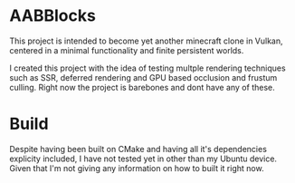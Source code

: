 # AABBlocks

This project is intended to become yet another minecraft clone in Vulkan, centered in a minimal functionality and finite persistent worlds.

I created this project with the idea of testing multple rendering techniques such as SSR, deferred rendering and GPU based occlusion and frustum culling. Right now the project is barebones and dont have
any of these.

# Build

Despite having been built on CMake and having all it's dependencies explicity included, I have not tested yet in other than my Ubuntu device. Given that I'm not giving any information on how to built it right now.